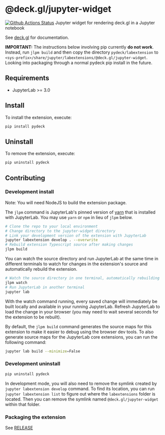 # @deck.gl/jupyter-widget

[![Github Actions Status](https://github.com/visgl/deck.gl.git/workflows/Build/badge.svg)](https://github.com/visgl/deck.gl.git/actions/workflows/build.yml)
Jupyter widget for rendering deck.gl in a Jupyter notebook

See [deck.gl](http://deck.gl) for documentation.

**IMPORTANT:** The instructions below involving pip currently **do not work**. Instead, run `jlpm build` and then copy the directory `pydeck/labextension` to `<sys-prefix>/share/jupyter/labextensions/@deck.gl/jupyter-widget`. Looking into packaging through a normal pydeck pip install in the future.

## Requirements

- JupyterLab >= 3.0

## Install

To install the extension, execute:

```bash
pip install pydeck
```


## Uninstall

To remove the extension, execute:

```bash
pip uninstall pydeck
```


## Contributing

### Development install

Note: You will need NodeJS to build the extension package.

The `jlpm` command is JupyterLab's pinned version of
[yarn](https://yarnpkg.com/) that is installed with JupyterLab. You may use
`yarn` or `npm` in lieu of `jlpm` below.

```bash
# Clone the repo to your local environment
# Change directory to the jupyter-widget directory
# Link your development version of the extension with JupyterLab
jupyter labextension develop . --overwrite
# Rebuild extension Typescript source after making changes
jlpm build
```

You can watch the source directory and run JupyterLab at the same time in different terminals to watch for changes in the extension's source and automatically rebuild the extension.

```bash
# Watch the source directory in one terminal, automatically rebuilding when needed
jlpm watch
# Run JupyterLab in another terminal
jupyter lab
```

With the watch command running, every saved change will immediately be built locally and available in your running JupyterLab. Refresh JupyterLab to load the change in your browser (you may need to wait several seconds for the extension to be rebuilt).

By default, the `jlpm build` command generates the source maps for this extension to make it easier to debug using the browser dev tools. To also generate source maps for the JupyterLab core extensions, you can run the following command:

```bash
jupyter lab build --minimize=False
```

### Development uninstall

```bash
pip uninstall pydeck
```

In development mode, you will also need to remove the symlink created by `jupyter labextension develop`
command. To find its location, you can run `jupyter labextension list` to figure out where the `labextensions`
folder is located. Then you can remove the symlink named `@deck.gl/jupyter-widget` within that folder.

### Packaging the extension

See [RELEASE](RELEASE.md)

